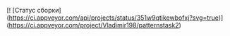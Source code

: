 [! [Статус сборки] (https://ci.appveyor.com/api/projects/status/351w9qtikewbofxj?svg=true)] (https://ci.appveyor.com/project/Vladimir198/patternstask2)
